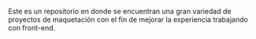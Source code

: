 Este es un repositorio en donde se encuentran una gran variedad de proyectos de maquetación con el fin de mejorar la experiencia trabajando con front-end.
